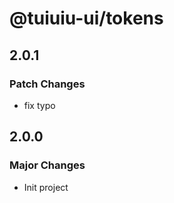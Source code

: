 # @tuiuiu-ui/tokens

## 2.0.1

### Patch Changes

- fix typo

## 2.0.0

### Major Changes

- Init project
